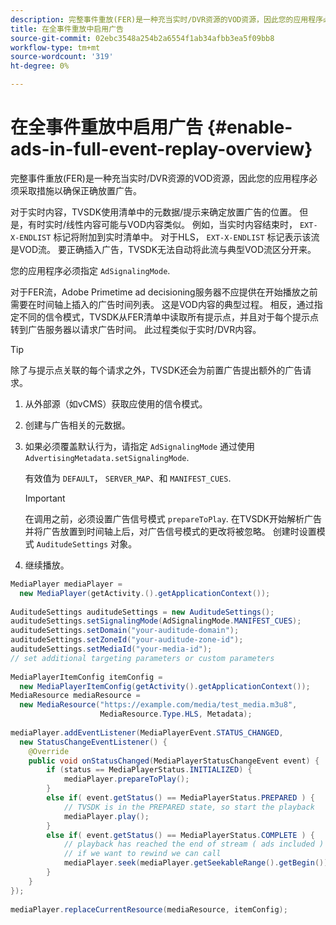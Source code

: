 ```yaml
---
description: 完整事件重放(FER)是一种充当实时/DVR资源的VOD资源，因此您的应用程序必须采取措施以确保正确放置广告。
title: 在全事件重放中启用广告
source-git-commit: 02ebc3548a254b2a6554f1ab34afbb3ea5f09bb8
workflow-type: tm+mt
source-wordcount: '319'
ht-degree: 0%

---
```


# 在全事件重放中启用广告 {#enable-ads-in-full-event-replay-overview}

完整事件重放(FER)是一种充当实时/DVR资源的VOD资源，因此您的应用程序必须采取措施以确保正确放置广告。

对于实时内容，TVSDK使用清单中的元数据/提示来确定放置广告的位置。 但是，有时实时/线性内容可能与VOD内容类似。 例如，当实时内容结束时， `EXT-X-ENDLIST` 标记将附加到实时清单中。 对于HLS， `EXT-X-ENDLIST` 标记表示该流是VOD流。 要正确插入广告，TVSDK无法自动将此流与典型VOD流区分开来。

您的应用程序必须指定 `AdSignalingMode`.

对于FER流，Adobe Primetime ad decisioning服务器不应提供在开始播放之前需要在时间轴上插入的广告时间列表。 这是VOD内容的典型过程。 相反，通过指定不同的信令模式，TVSDK从FER清单中读取所有提示点，并且对于每个提示点转到广告服务器以请求广告时间。 此过程类似于实时/DVR内容。

>[!TIP]
>
>除了与提示点关联的每个请求之外，TVSDK还会为前置广告提出额外的广告请求。

1. 从外部源（如vCMS）获取应使用的信令模式。
1. 创建与广告相关的元数据。
1. 如果必须覆盖默认行为，请指定 `AdSignalingMode` 通过使用 `AdvertisingMetadata.setSignalingMode`.

   有效值为 `DEFAULT`， `SERVER_MAP`、和 `MANIFEST_CUES`.

   >[!IMPORTANT]
   >
   >在调用之前，必须设置广告信号模式 `prepareToPlay`. 在TVSDK开始解析广告并将广告放置到时间轴上后，对广告信号模式的更改将被忽略。 创建时设置模式 `AuditudeSettings` 对象。

1. 继续播放。

<!--<a id="example_6DECA71C3C3B4551805C09A80686552F"></a>-->

```java
MediaPlayer mediaPlayer =  
  new MediaPlayer(getActivity.().getApplicationContext()); 
 
AuditudeSettings auditudeSettings = new AuditudeSettings(); 
auditudeSettings.setSignalingMode(AdSignalingMode.MANIFEST_CUES); 
auditudeSettings.setDomain("your-auditude-domain"); 
auditudeSettings.setZoneId("your-auditude-zone-id"); 
auditudeSettings.setMediaId("your-media-id"); 
// set additional targeting parameters or custom parameters 
 
MediaPlayerItemConfig itemConfig =  
  new MediaPlayerItemConfig(getActivity().getApplicationContext()); 
MediaResource mediaResource =  
  new MediaResource("https://example.com/media/test_media.m3u8",  
                    MediaResource.Type.HLS, Metadata); 
 
mediaPlayer.addEventListener(MediaPlayerEvent.STATUS_CHANGED,  
  new StatusChangeEventListener() { 
    @Override 
    public void onStatusChanged(MediaPlayerStatusChangeEvent event) { 
        if (status == MediaPlayerStatus.INITIALIZED) { 
            mediaPlayer.prepareToPlay(); 
        } 
        else if( event.getStatus() == MediaPlayerStatus.PREPARED ) { 
            // TVSDK is in the PREPARED state, so start the playback 
            mediaPlayer.play(); 
        } 
        else if( event.getStatus() == MediaPlayerStatus.COMPLETE ) { 
            // playback has reached the end of stream ( ads included ) 
            // if we want to rewind we can call 
            mediaPlayer.seek(mediaPlayer.getSeekableRange().getBegin()); 
        } 
    } 
}); 
 
mediaPlayer.replaceCurrentResource(mediaResource, itemConfig); 
```
